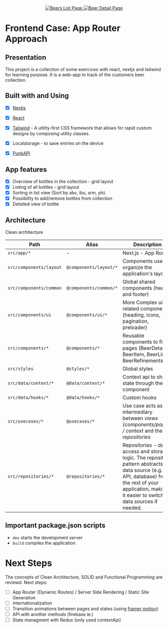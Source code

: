 <br />
<p align="center">
  <a href="https://sofiaferreira77.github.io/beer-collection-case/list">
    <img src="https://ibb.co/nkcNjYn" alt="Beers List Page" >
  </a>
  <a href="https://sofiaferreira77.github.io/beer-collection-case/list">
    <img src="https://ibb.co/dmjvFXv" alt="Beer Detail Page" >
  </a>
</p>

# Frontend Case: App Router Approach

## Presentation
This project is a collection of some exercices with react, nextjs and tailwind for learning purpose.
It is a web-app to track of the customers beer collection.

## Built with and Using
- [x] [Nextjs](https://nextjs.org/)
- [x] [React](https://react.dev/)
- [x] [Tailwind](https://tailwindcss.com/) - A utility-first CSS framework that allows for rapid custom designs by composing utility classes.
- [x] Localstorage - to save entries on the device
- [x] [PunkAPI](https://punkapi.com/documentation/v2)


## App features
- [x] Overview of bottles in the collection - grid layout
- [x] Listing of all bottles - grid layout
- [x] Sorting in list view (Sort by abv, ibu, srm, ph).
- [x] Possibility to add/remove bottles from collection
- [x] Detailed view of bottle

## Architecture
Clean architecture

| Path |  Alias | Description  |
|---|---|---|
| `src/app/*`  | -  | Next.js - App Router |
| `src/components/layout`  | `@components/layout/*`  | Components used to organize the application's layout  |
| `src/components/common`  | `@components/common/*`  | Global shared components (header and footer)  |
| `src/components/ui`  | `@components/ui/*`  | More Complex ui related components (heading, icons, pagination, preloader)  |
| `src/components/*`  | `@components/*`  | Reusable components to fill pages (BeerDetail, BeerItem, BeerList, BeerRefinements) |
| `src/styles`  | `@styles/*`  | Global styles  |
| `src/data/context/*`  | `@data/context/*`  | Context api to share state through the component  |
| `src/data/hooks/*`  | `@data/hooks/*`  | Custom hooks  |
| `src/usecases/*`  | `@usecases/*`  | Use case acts as an intermediary between *views (components/pages) / context* and the *repositories*  |
| `src/repositories/*`  | `@repositories/*`  | Repositories - data access and storage logic. The repository pattern abstracts the data source (e.g., API, database) from the rest of your application, making it easier to switch data sources if needed. |


## Important package.json scripts
- `dev` starts the development server
- `build` compiles the application


# Next Steps
The concepts of Clean Architecture, SOLID and Functional Programming are reviewd. 
Next steps:

- [ ] App Router (Dynamic Routes) / Server Side Rendering / Static Site Generation
- [ ] Internationalization
- [ ] Transition animations between pages and states (using [framer motion](https://www.framer.com/motion/use-in-view/))
- [ ] API with another methods (firebase ie.)
- [ ] State managment with Redux (only used contextApi)
